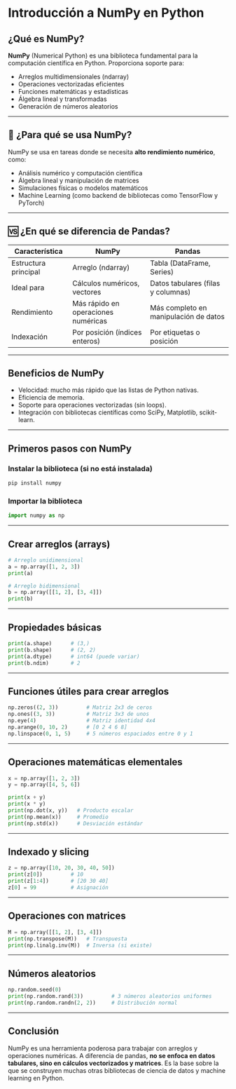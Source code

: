 
# Introducción a NumPy en Python

## ¿Qué es NumPy?

**NumPy** (Numerical Python) es una biblioteca fundamental para la computación científica en Python. Proporciona soporte para:

- Arreglos multidimensionales (ndarray)
- Operaciones vectorizadas eficientes
- Funciones matemáticas y estadísticas
- Álgebra lineal y transformadas
- Generación de números aleatorios

---

## 🎯 ¿Para qué se usa NumPy?

NumPy se usa en tareas donde se necesita **alto rendimiento numérico**, como:

- Análisis numérico y computación científica
- Álgebra lineal y manipulación de matrices
- Simulaciones físicas o modelos matemáticos
- Machine Learning (como backend de bibliotecas como TensorFlow y PyTorch)

---

## 🆚 ¿En qué se diferencia de Pandas?

| Característica        | NumPy                            | Pandas                             |
|-----------------------|----------------------------------|------------------------------------|
| Estructura principal  | Arreglo (ndarray)                | Tabla (DataFrame, Series)         |
| Ideal para            | Cálculos numéricos, vectores     | Datos tabulares (filas y columnas)|
| Rendimiento           | Más rápido en operaciones numéricas | Más completo en manipulación de datos |
| Indexación            | Por posición (índices enteros)   | Por etiquetas o posición          |

---

## Beneficios de NumPy

- Velocidad: mucho más rápido que las listas de Python nativas.
- Eficiencia de memoria.
- Soporte para operaciones vectorizadas (sin loops).
- Integración con bibliotecas científicas como SciPy, Matplotlib, scikit-learn.

---

## Primeros pasos con NumPy

### Instalar la biblioteca (si no está instalada)

```bash
pip install numpy
```

### Importar la biblioteca

```python
import numpy as np
```

---

## Crear arreglos (arrays)

```python
# Arreglo unidimensional
a = np.array([1, 2, 3])
print(a)

# Arreglo bidimensional
b = np.array([[1, 2], [3, 4]])
print(b)
```

---

## Propiedades básicas

```python
print(a.shape)      # (3,)
print(b.shape)      # (2, 2)
print(a.dtype)      # int64 (puede variar)
print(b.ndim)       # 2
```

---

## Funciones útiles para crear arreglos

```python
np.zeros((2, 3))         # Matriz 2x3 de ceros
np.ones((3, 3))          # Matriz 3x3 de unos
np.eye(4)                # Matriz identidad 4x4
np.arange(0, 10, 2)      # [0 2 4 6 8]
np.linspace(0, 1, 5)     # 5 números espaciados entre 0 y 1
```

---

## Operaciones matemáticas elementales

```python
x = np.array([1, 2, 3])
y = np.array([4, 5, 6])

print(x + y)
print(x * y)
print(np.dot(x, y))   # Producto escalar
print(np.mean(x))     # Promedio
print(np.std(x))      # Desviación estándar
```

---

## Indexado y slicing

```python
z = np.array([10, 20, 30, 40, 50])
print(z[0])         # 10
print(z[1:4])       # [20 30 40]
z[0] = 99           # Asignación
```

---

## Operaciones con matrices

```python
M = np.array([[1, 2], [3, 4]])
print(np.transpose(M))   # Transpuesta
print(np.linalg.inv(M))  # Inversa (si existe)
```

---

## Números aleatorios

```python
np.random.seed(0)
print(np.random.rand(3))         # 3 números aleatorios uniformes
print(np.random.randn(2, 2))     # Distribución normal
```

---

## Conclusión

NumPy es una herramienta poderosa para trabajar con arreglos y operaciones numéricas. A diferencia de pandas, **no se enfoca en datos tabulares, sino en cálculos vectorizados y matrices**. Es la base sobre la que se construyen muchas otras bibliotecas de ciencia de datos y machine learning en Python.

